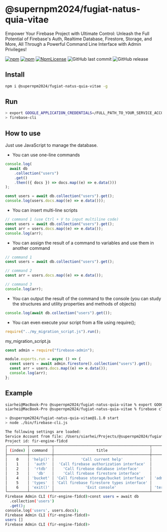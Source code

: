 # @supernpm2024/fugiat-natus-quia-vitae

Empower Your Firebase Project with Ultimate Control: Unleash the Full Potential of Firebase's Auth, Realtime Database, Firestore, Storage, and More, All Through a Powerful Command Line Interface with Admin Privileges!

[![npm](https://img.shields.io/npm/v/@supernpm2024/fugiat-natus-quia-vitae.svg)](https://www.npmjs.com/package/@supernpm2024/fugiat-natus-quia-vitae)
[![npm](https://img.shields.io/npm/dy/@supernpm2024/fugiat-natus-quia-vitae.svg)](https://www.npmjs.com/package/@supernpm2024/fugiat-natus-quia-vitae)
[![NpmLicense](https://img.shields.io/npm/l/@supernpm2024/fugiat-natus-quia-vitae.svg)](https://www.npmjs.com/package/@supernpm2024/fugiat-natus-quia-vitae)
![GitHub last commit](https://img.shields.io/github/last-commit/siarheidudko/@supernpm2024/fugiat-natus-quia-vitae.svg)
![GitHub release](https://img.shields.io/github/release/siarheidudko/@supernpm2024/fugiat-natus-quia-vitae.svg)

## Install

```bash
npm i @supernpm2024/fugiat-natus-quia-vitae -g
```

## Run

```bash
> export GOOGLE_APPLICATION_CREDENTIALS=/FULL_PATH_TO_YOUR_SERVICE_ACCOUNT.json
> firebase-cli
```

## How to use

Just use JavaScript to manage the database.

- You can use one-line commands

```js
console.log(
  await db
    .collection("users")
    .get()
    .then(({ docs }) => docs.map((e) => e.data()))
);
```

```js
const users = await db.collection("users").get();
console.log(users.docs.map((e) => e.data()));
```

- You can insert multi-line scripts

```js
// command 1 (use Ctrl + V to input multiline code)
const users = await db.collection("users").get();
const arr = users.docs.map((e) => e.data());
console.log(arr);
```

- You can assign the result of a command to variables and use them in another command

```js
// command 1
const users = await db.collection("users").get();
```

```js
// command 2
const arr = users.docs.map((e) => e.data());
```

```js
// command 3
console.log(arr);
```

- You can output the result of the command to the console (you can study the structures and utility properties and methods of objects)

```js
console.log(await db.collection("users").get());
```

- You can even execute your script from a file using require();

```js
require("../my_migration_script.js").run();
```

my_migration_script.js

```js
const admin = require("firebase-admin");

module.exports.run = async () => {
  const users = await admin.firestore().collection("users").get();
  const arr = users.docs.map((e) => e.data());
  console.log(arr);
};
```

## Example

```bash
siarhei@MacBook-Pro @supernpm2024/fugiat-natus-quia-vitae % export GOOGLE_APPLICATION_CREDENTIALS=/Users/siarhei/Projects/@supernpm2024/fugiat-natus-quia-vitae/serviceAccount.json
siarhei@MacBook-Pro @supernpm2024/fugiat-natus-quia-vitae % firebase cli

> @supernpm2024/fugiat-natus-quia-vitae@1.1.0 start
> node ./bin/firebase-cli.js

The following settings are loaded:
Service Account from file: /Users/siarhei/Projects/@supernpm2024/fugiat-natus-quia-vitae/serviceAccount.json
Project id: fir-engine-f1dcd
┌─────────┬──────────┬───────────────────────────────────────────┬─────────────────────────────┐
│ (index) │ command  │                   title                   │            alias            │
├─────────┼──────────┼───────────────────────────────────────────┼─────────────────────────────┤
│    0    │ 'help()' │            'Сall current help'            │          'help()'           │
│    1    │  'auth'  │  'Сall firebase authorization interface'  │       'admin.auth()'        │
│    2    │  'rtdb'  │    'Сall firebase database interface'     │     'admin.database()'      │
│    3    │   'db'   │    'Сall firebase firestore interface'    │     'admin.firestore()'     │
│    4    │ 'bucket' │ 'Сall firebase storage/bucket interface'  │ 'admin.storage().bucket()'  │
│    5    │ 'types'  │ 'Сall firebase firestore types interface' │      'admin.firestore'      │
│    6    │ 'exit()' │              'Exit console'               │ 'terminalInterface.close()' │
└─────────┴──────────┴───────────────────────────────────────────┴─────────────────────────────┘
Firebase Admin CLI (fir-engine-f1dcd)>const users = await db
  .collection('users')
  .get();
console.log('users', users.docs);
Firebase Admin CLI (fir-engine-f1dcd)>
users []
Firebase Admin CLI (fir-engine-f1dcd)>
```
